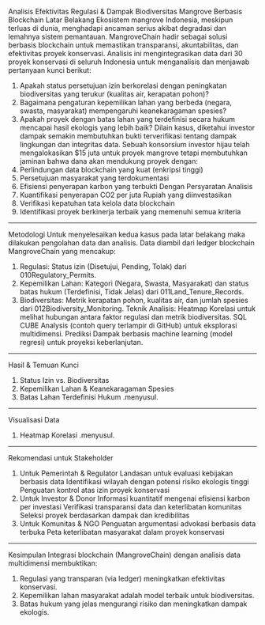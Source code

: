 Analisis Efektivitas Regulasi & Dampak Biodiversitas Mangrove Berbasis Blockchain
Latar Belakang
Ekosistem mangrove Indonesia, meskipun terluas di dunia, menghadapi ancaman serius akibat degradasi dan lemahnya sistem pemantauan. 
MangroveChain hadir sebagai solusi berbasis blockchain untuk memastikan transparansi, akuntabilitas, dan efektivitas proyek konservasi. 
Analisis ini mengintegrasikan data dari 30 proyek konservasi di seluruh Indonesia untuk menganalisis dan menjawab pertanyaan kunci berikut:
1. Apakah status persetujuan izin berkorelasi dengan peningkatan biodiversitas yang terukur (kualitas air, kerapatan pohon)?
2. Bagaimana pengaturan kepemilikan lahan yang berbeda (negara, swasta, masyarakat) mempengaruhi keanekaragaman spesies?
3. Apakah proyek dengan batas lahan yang terdefinisi secara hukum mencapai hasil ekologis yang lebih baik?
Dilain kasus, diketahui investor dampak semakin membutuhkan bukti terverifikasi tentang dampak lingkungan dan integritas data.
Sebuah konsorsium investor hijau telah mengalokasikan $15 juta untuk proyek mangrove tetapi membutuhkan jaminan bahwa dana akan mendukung proyek dengan:
1. Perlindungan data blockchain yang kuat (enkripsi tinggi)
2. Persetujuan masyarakat yang terdokumentasi
3. Efisiensi penyerapan karbon yang terbukti
Dengan Persyaratan Analisis
1. Kuantifikasi penyerapan CO2 per juta Rupiah yang diinvestasikan
2. Verifikasi kepatuhan tata kelola data blockchain
3. Identifikasi proyek berkinerja terbaik yang memenuhi semua kriteria
---
Metodologi
Untuk menyelesaikan kedua kasus pada latar belakang maka dilakukan pengolahan data dan analisis. 
Data diambil dari ledger blockchain MangroveChain yang mencakup:
1. Regulasi: Status izin (Disetujui, Pending, Tolak) dari 010Regulatory_Permits.
2. Kepemilikan Lahan: Kategori (Negara, Swasta, Masyarakat) dan status batas hukum (Terdefinisi, Tidak Jelas) dari 011Land_Tenure_Records.
3. Biodiversitas: Metrik kerapatan pohon, kualitas air, dan jumlah spesies dari 012Biodiversity_Monitoring.
Teknik Analisis:
Heatmap Korelasi untuk melihat hubungan antara faktor regulasi dan metrik biodiversitas.
SQL CUBE Analysis (contoh query terlampir di GitHub) untuk eksplorasi multidimensi.
Prediksi Dampak berbasis machine learning (model regresi) untuk proyeksi keberlanjutan.
---
Hasil & Temuan Kunci
1. Status Izin vs. Biodiversitas
2. Kepemilikan Lahan & Keanekaragaman Spesies
3. Batas Lahan Terdefinisi Hukum
.menyusul.
---
Visualisasi Data
1. Heatmap Korelasi
.menyusul.
---
Rekomendasi untuk Stakeholder
1. Untuk Pemerintah & Regulator
Landasan untuk evaluasi kebijakan berbasis data
Identifikasi wilayah dengan potensi risiko ekologis tinggi
Penguatan kontrol atas izin proyek konservasi
2. Untuk Investor & Donor
Informasi kuantitatif mengenai efisiensi karbon per investasi
Verifikasi transparansi data dan keterlibatan komunitas
Seleksi proyek berdasarkan dampak dan kredibilitas
3. Untuk Komunitas & NGO
Penguatan argumentasi advokasi berbasis data terbuka
Peta keterlibatan masyarakat dalam proyek konservasi
---
Kesimpulan
Integrasi blockchain (MangroveChain) dengan analisis data multidimensi membuktikan:
1. Regulasi yang transparan (via ledger) meningkatkan efektivitas konservasi.
2. Kepemilikan lahan masyarakat adalah model terbaik untuk biodiversitas.
3. Batas hukum yang jelas mengurangi risiko dan meningkatkan dampak ekologis.
